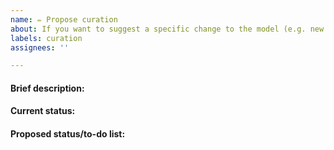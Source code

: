 ```yaml
---
name: ✏️ Propose curation
about: If you want to suggest a specific change to the model (e.g. new reaction, correct gene association, remove duplicate metabolite).
labels: curation
assignees: ''

---
```

<!-- Note: Please search to see if an issue already exists for the curation you propose. -->

<!-- Make sure you use the latest RBC-GEM version. -->

#### Brief description:
<!-- A concise description on what curation you are proposing and for what purpose. Provide links to website or references that support your statement. For instance: "In yeast-GEM the reaction for 3-isopropylmalate dehydrogenase is split into two half-reactions, as the second half-reaction is spontaneous. However, the spontaneous half-reaction is incorrectly assigned to a wrong enzyme. See https://www.uniprot.org/uniprotkb/P04173 and https://www.uniprot.org/uniprotkb/P38891 for the two enzymes, and https://iubmb.qmul.ac.uk/enzyme/EC1/1/1/85.html for the spontaneous half-reaction.

If you just want to report a problem with the model, but do not have a precise idea on how this should be fixed, then it might be better to use the "Bug report" issue type (link to change this is above "Title").
-->

#### Current status:
<!-- Show what is the current status in the model of the reaction/metabolite/gene etc. that you propose to curate. If suitable, this can be done in table format, choose yourself what data is most informative to show (do not include more than necessary):

Identifier | Reaction equation | Genes
---|---|---
r_0061 | (2R,3S)-3-isopropylmalate[c] + NAD[c] => (2S)-2-isopropyl-3-oxosuccinate[c] + H+[c] + NADH[c] | YCL018W
r_0029 | (2S)-2-isopropyl-3-oxosuccinate[c] + H+[c] => 4-methyl-2-oxopentanoate[c] + carbon dioxide[c] | YJR148W

Alternatively, this can also be written out in bullet points, linking to Metabolic Atlas:

-->

#### Proposed status/to-do list:
<!-- Give a very brief list of actions that need to be taken to curate the model. In some cases, it might be helpful to first show the proposed changes in table format:

Identifier | Reaction equation | Genes
---|---|---
r_0061 | (2R,3S)-3-isopropylmalate[c] + NAD[c] => (2S)-2-isopropyl-3-oxosuccinate[c] + H+[c] + NADH[c] | YCL018W
r_0029 | (2S)-2-isopropyl-3-oxosuccinate[c] + H+[c] => 4-methyl-2-oxopentanoate[c] + carbon dioxide[c] | 

But a to-do list should always be present:
- [ ] Leave r_0061 intact.
- [ ] Remove YJR148W from r_0029.
    -->
